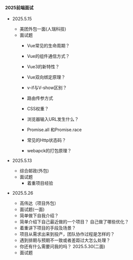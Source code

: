 #### 2025前端面试

- 2025.5.15
  - 美团外包一面(人瑞科技)
  - 面试题
    - Vue常见的生命周期？
    - Vue的组件通信方式？
    - Vue3的新特性？
    - Vue双向绑定原理？
    - v-if与V-show区别？
    - 路由传参方式

    - CSS权重？
    - 浏览器输入URL发生什么？
    - Promise.all 和Promise.race
    - 常见的Http状态码？
    - webapck的打包原理？
- 2025.5.13
  - 综合邮政(外包)
  - 面试题
    - 着重项目经验

- 2025.5.26
  - 高伟达（项目外包）
  - 面试题(一面)
   - 简单做下自我介绍？
   - 简单介绍下自己最近做的一个项目？ 自己做了哪些优化？
   - 着重讲下项目的手段及场景？
   - 项目从需求出来到投产，团队协作过程是怎样的？
   - 遇到排期与预期不一致或者差距过大怎么处理？
   - 你还有什么需要问我的吗？
  2025.5.30(二面)
   - 面试题
    





    